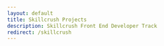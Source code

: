 ```yaml
---
layout: default
title: Skillcrush Projects
description: Skillcrush Front End Developer Track
redirect: /skillcrush
---
```

